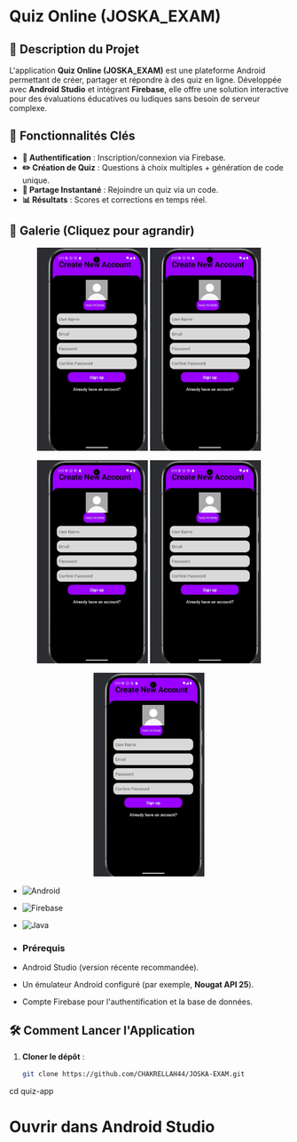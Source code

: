 # Quiz Online (JOSKA_EXAM)

## 📌 Description du Projet  
L'application **Quiz Online (JOSKA_EXAM)** est une plateforme Android permettant de créer, partager et répondre à des quiz en ligne. Développée avec **Android Studio** et intégrant **Firebase**, elle offre une solution interactive pour des évaluations éducatives ou ludiques sans besoin de serveur complexe.  

## 🚀 Fonctionnalités Clés  
- **🔐 Authentification** : Inscription/connexion via Firebase.  
- **✏️ Création de Quiz** : Questions à choix multiples + génération de code unique.  
- **📲 Partage Instantané** : Rejoindre un quiz via un code.  
- **📊 Résultats** : Scores et corrections en temps réel.  

## 📸 Galerie (Cliquez pour agrandir)
<div align="center">

[<img src="img/1.png" width="200" title="Connexion" alt="Écran de connexion">](img/2.png)
[<img src="img/1.png" width="200" title="Inscription" alt="Écran d'inscription">](img/1.png)

[<img src="img/1.png" width="200" title="Création quiz" alt="Créer un quiz">](img/4.png)
[<img src="img/1.png" width="200" title="Acceuil" alt="Quiz disponibles">](img/3.png)

[<img src="img/1.png" width="200" title="Résultats" alt="Affichage des scores">](img/5.png)
</div>

- ![Android](https://img.shields.io/badge/Android-3DDC84?logo=android&logoColor=white)
- ![Firebase](https://img.shields.io/badge/Firebase-FFCA28?logo=firebase&logoColor=black)
- ![Java](https://img.shields.io/badge/Java-007396?logo=java&logoColor=white)

- ### Prérequis

- Android Studio (version récente recommandée).
- Un émulateur Android configuré (par exemple, **Nougat API 25**).
- Compte Firebase pour l'authentification et la base de données.
## 🛠️ Comment Lancer l'Application  
1. **Cloner le dépôt** :  
   ```bash
   git clone https://github.com/CHAKRELLAH44/JOSKA-EXAM.git
cd quiz-app
# Ouvrir dans Android Studio
